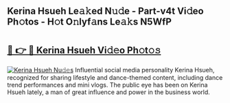 ## Kerina Hsueh Le𝚊𝚔ed N𝚞𝚍e - Part-v4t Vi𝚍eo Ph𝚘tos - H𝚘t O𝚗lyf𝚊ns Le𝚊𝚔s N5WfP

# <h2><a href="http://hf3ee9.feru.top/?c=Kerina+Hsueh">🔗 👉 🔴 Kerina Hsueh Vi𝚍𝚎o Ph𝚘t𝚘𝚜</a></h2>

[![Kerina Hsueh Nu𝚍𝚎s](https://i.imgur.com/0TWrTi3.gif)](http://hf3ee9.feru.top/?c=Kerina+Hsueh)
Influential social media personality Kerina Hsueh, recognized for sharing lifestyle and dance-themed content, including dance trend performances and mini vlogs. The public eye has been on Kerina Hsueh lately, a man of great influence and power in the business world. 
